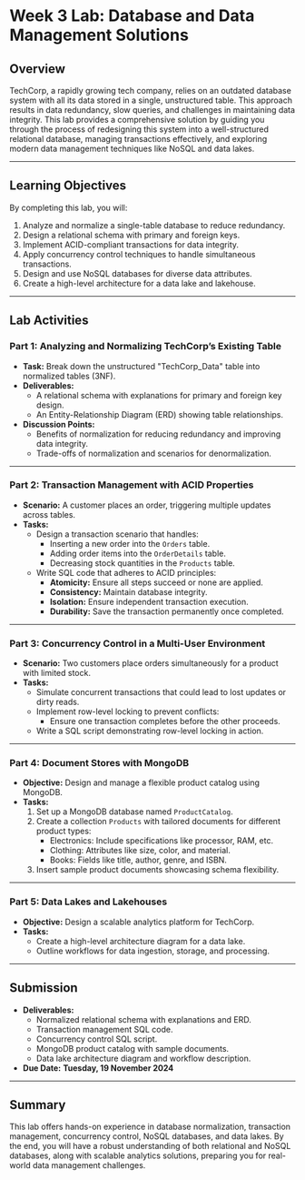 # **Week 3 Lab: Database and Data Management Solutions**

## **Overview**
TechCorp, a rapidly growing tech company, relies on an outdated database system with all its data stored in a single, unstructured table. This approach results in data redundancy, slow queries, and challenges in maintaining data integrity. This lab provides a comprehensive solution by guiding you through the process of redesigning this system into a well-structured relational database, managing transactions effectively, and exploring modern data management techniques like NoSQL and data lakes.

---

## **Learning Objectives**
By completing this lab, you will:
1. Analyze and normalize a single-table database to reduce redundancy.
2. Design a relational schema with primary and foreign keys.
3. Implement ACID-compliant transactions for data integrity.
4. Apply concurrency control techniques to handle simultaneous transactions.
5. Design and use NoSQL databases for diverse data attributes.
6. Create a high-level architecture for a data lake and lakehouse.

---

## **Lab Activities**

### **Part 1: Analyzing and Normalizing TechCorp’s Existing Table**
- **Task:** Break down the unstructured "TechCorp_Data" table into normalized tables (3NF).
- **Deliverables:**
  - A relational schema with explanations for primary and foreign key design.
  - An Entity-Relationship Diagram (ERD) showing table relationships.
- **Discussion Points:**
  - Benefits of normalization for reducing redundancy and improving data integrity.
  - Trade-offs of normalization and scenarios for denormalization.

---

### **Part 2: Transaction Management with ACID Properties**
- **Scenario:** A customer places an order, triggering multiple updates across tables.
- **Tasks:**
  - Design a transaction scenario that handles:
    - Inserting a new order into the `Orders` table.
    - Adding order items into the `OrderDetails` table.
    - Decreasing stock quantities in the `Products` table.
  - Write SQL code that adheres to ACID principles:
    - **Atomicity:** Ensure all steps succeed or none are applied.
    - **Consistency:** Maintain database integrity.
    - **Isolation:** Ensure independent transaction execution.
    - **Durability:** Save the transaction permanently once completed.

---

### **Part 3: Concurrency Control in a Multi-User Environment**
- **Scenario:** Two customers place orders simultaneously for a product with limited stock.
- **Tasks:**
  - Simulate concurrent transactions that could lead to lost updates or dirty reads.
  - Implement row-level locking to prevent conflicts:
    - Ensure one transaction completes before the other proceeds.
  - Write a SQL script demonstrating row-level locking in action.

---

### **Part 4: Document Stores with MongoDB**
- **Objective:** Design and manage a flexible product catalog using MongoDB.
- **Tasks:**
  1. Set up a MongoDB database named `ProductCatalog`.
  2. Create a collection `Products` with tailored documents for different product types:
     - Electronics: Include specifications like processor, RAM, etc.
     - Clothing: Attributes like size, color, and material.
     - Books: Fields like title, author, genre, and ISBN.
  3. Insert sample product documents showcasing schema flexibility.

---

### **Part 5: Data Lakes and Lakehouses**
- **Objective:** Design a scalable analytics platform for TechCorp.
- **Tasks:**
  - Create a high-level architecture diagram for a data lake.
  - Outline workflows for data ingestion, storage, and processing.

---

## **Submission**
- **Deliverables:**
  - Normalized relational schema with explanations and ERD.
  - Transaction management SQL code.
  - Concurrency control SQL script.
  - MongoDB product catalog with sample documents.
  - Data lake architecture diagram and workflow description.
- **Due Date:** **Tuesday, 19 November 2024**

---

## **Summary**
This lab offers hands-on experience in database normalization, transaction management, concurrency control, NoSQL databases, and data lakes. By the end, you will have a robust understanding of both relational and NoSQL databases, along with scalable analytics solutions, preparing you for real-world data management challenges.
